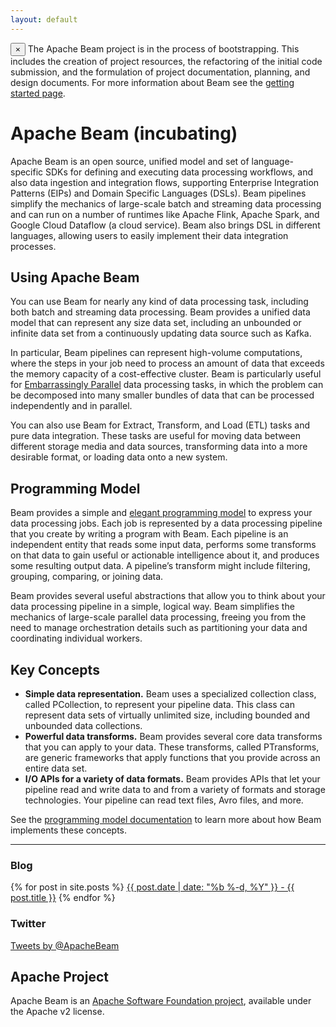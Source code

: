 ```yaml
---
layout: default
---
```

<p>
  <div class="alert alert-info alert-dismissible" role="alert">
  <span class="glyphicon glyphicon-flag" aria-hidden="true"></span>
  <button type="button" class="close" data-dismiss="alert" aria-label="Close"><span aria-hidden="true">&times;</span></button>
  The Apache Beam project is in the process of bootstrapping. This includes the creation of project resources, the refactoring of the initial code submission, and the formulation of project documentation, planning, and design documents. For more information about Beam see the <a href="/getting-started">getting started page</a>.
  </div>
</p>

# Apache Beam (incubating)
Apache Beam is an open source, unified model and set of language-specific SDKs for defining and executing data processing workflows, and also data ingestion and integration flows, supporting Enterprise Integration Patterns (EIPs) and Domain Specific Languages (DSLs). Beam pipelines simplify the mechanics of large-scale batch and streaming data processing and can run on a number of runtimes like Apache Flink, Apache Spark, and Google Cloud Dataflow (a cloud service). Beam also brings DSL in different languages, allowing users to easily implement their data integration processes.

## Using Apache Beam
You can use Beam for nearly any kind of data processing task, including both batch and streaming data processing. Beam provides a unified data model that can represent any size data set, including an unbounded or infinite data set from a continuously updating data source such as Kafka.

In particular, Beam pipelines can represent high-volume computations, where the steps in your job need to process an amount of data that exceeds the memory capacity of a cost-effective cluster. Beam is particularly useful for [Embarrassingly Parallel](http://en.wikipedia.org/wiki/Embarassingly_parallel) data processing tasks, in which the problem can be decomposed into many smaller bundles of data that can be processed independently and in parallel.

You can also use Beam for Extract, Transform, and Load (ETL) tasks and pure data integration. These tasks are useful for moving data between different storage media and data sources, transforming data into a more desirable format, or loading data onto a new system.

## Programming Model
Beam provides a simple and [elegant programming model](https://cloud.google.com/dataflow/model/programming-model) to express your data processing jobs. Each job is represented by a data processing pipeline that you create by writing a program with Beam. Each pipeline is an independent entity that reads some input data, performs some transforms on that data to gain useful or actionable intelligence about it, and produces some resulting output data. A pipeline’s transform might include filtering, grouping, comparing, or joining data.

Beam provides several useful abstractions that allow you to think about your data processing pipeline in a simple, logical way. Beam simplifies the mechanics of large-scale parallel data processing, freeing you from the need to manage orchestration details such as partitioning your data and coordinating individual workers.

## Key Concepts
* **Simple data representation.** Beam uses a specialized collection class, called PCollection, to represent your pipeline data. This class can represent data sets of virtually unlimited size, including bounded and unbounded data collections.
* **Powerful data transforms.** Beam provides several core data transforms that you can apply to your data. These transforms, called PTransforms, are generic frameworks that apply functions that you provide across an entire data set.
* **I/O APIs for a variety of data formats.** Beam provides APIs that let your pipeline read and write data to and from a variety of formats and storage technologies. Your pipeline can read text files, Avro files, and more.

See the [programming model documentation](https://cloud.google.com/dataflow/model/programming-model) to learn more about how Beam implements these concepts.

<hr>
<div class="row">
  <div class="col-md-6">
    <h3>Blog</h3>
    <div class="list-group">
    {% for post in site.posts %}
    <a class="list-group-item" href="{{ post.url | prepend: site.baseurl }}">{{ post.date | date: "%b %-d, %Y" }} - {{ post.title }}</a>
    {% endfor %}
    </div>
  </div>
  <div class="col-md-6">
    <h3>Twitter</h3>
    <a class="twitter-timeline" href="https://twitter.com/ApacheBeam" data-widget-id="697809684422533120">Tweets by @ApacheBeam</a>
    <script>!function(d,s,id){var js,fjs=d.getElementsByTagName(s)[0],p=/^http:/.test(d.location)?'http':'https';if(!d.getElementById(id)){js=d.createElement(s);js.id=id;js.src=p+"://platform.twitter.com/widgets.js";fjs.parentNode.insertBefore(js,fjs);}}(document,"script","twitter-wjs");</script>
  </div>
</div>

## Apache Project
Apache Beam is an [Apache Software Foundation project](http://www.apache.org),
available under the Apache v2 license.

